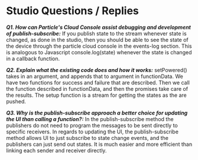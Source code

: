 # Studio Questions / Replies

***Q1. How can Particle's Cloud Console assist debugging and development of publish-subscribe:***
If you publish state to the stream whenever state is changed, as done in the studio, then you should be able to see the state of the device through the particle cloud console in the events-log section. This is analogous to Javascript console.log(state) whenever the state is changed in a callback function.

***Q2. Explain what the existing code does and how it works:***
setPowered() takes in an argument, and appends that to argument in functionData. We have two functions for success and failure that are described. Then we call the function described in functionData, and then the promises take care of the results. The setup function is a stream for getting the states as the are pushed.

***Q3. Why is the publish-subscribe approach a better choice for updating the UI than calling a function?:***
In the publish-subscribe method the publishers do not need to program the messages to be sent directly to specific receivers. In regards to updating the UI, the publish-subscribe method allows UI to just subscribe to state change events, and the publishers can just send out states. It is much easier and more efficient than linking each sender and receiver directly.
